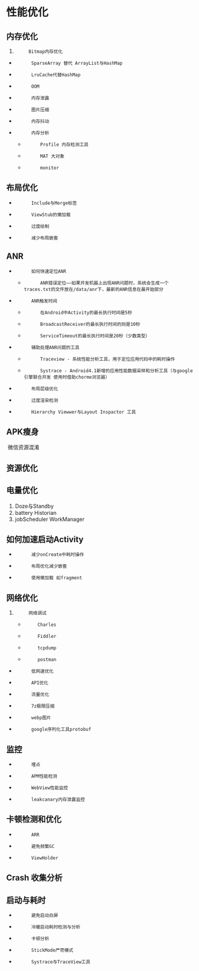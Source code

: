 #			性能优化

##			内存优化

1.			Bitmap内存优化

*			SparseArray 替代 ArrayList与HashMap
*			LruCache代替HashMap
*			OOM
*			内存泄露
*			图片压缩
*			内存抖动
*			内存分析
    *			Profile 内存检测工具
    *			MAT 大对象
    *			monitor

##			布局优化

*			Include与Merge标签
*			ViewStub的懒加载
*			过度绘制
*			减少布局嵌套

##			ANR

*			如何快速定位ANR
    *			ANR错误定位——如果开发机器上出现ANR问题时，系统会生成一个traces.txt的文件放在/data/anr下，最新的ANR信息在最开始部分
*			ANR触发时间
    *			在Android中Activity的最长执行时间是5秒
    *			BroadcastReceiver的最长执行时间的则是10秒
    *			ServiceTimeout的最长执行时间是20秒（少数类型）
*			辅助处理ANR问题的工具
    *			Traceview - 系统性能分析工具，用于定位应用代码中的耗时操作
    *			Systrace - Android4.1新增的应用性能数据采样和分析工具（与google引擎联合开发 使用时借助chorme浏览器）
*			布局层级优化
*			过度渲染检测
*			Hierarchy Viewwer与Layout Inspactor 工具

##			APK瘦身

​	微信资源混淆

##			资源优化

##			电量优化

1. Doze与Standby
2. battery Historian
3. jobScheduler WorkManager

##			如何加速启动Activity

*			减少onCreate中耗时操作
*			布局优化减少嵌套
*			使用懒加载 如fragment

##			网络优化

1.			网络调试
     *			Charles
     *			Fiddler
     *			tcpdump
     *			postman

*			低网速优化
*			API优化
*			流量优化
*			7z极限压缩
*			webp图片
*			google序列化工具protobuf

##			监控

*			埋点
*			APM性能检测
*			WebView性能监控
*			leakcanary内存泄露监控

##			卡顿检测和优化

*			ARR
*			避免频繁GC
*			ViewHolder

##			Crash 收集分析

##			启动与耗时

*			避免启动白屏
*			冷暖启动耗时检测与分析
*			卡顿分析
*			StickMode严苛模式
*			Systrace与TraceView工具